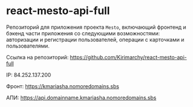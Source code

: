 # react-mesto-api-full
Репозиторий для приложения проекта `Mesto`, включающий фронтенд и бэкенд части приложения со следующими возможностями: авторизации и регистрации пользователей, операции с карточками и пользователями.

Ссылка на репозиторий: https://github.com/Kirimarchy/react-mesto-api-full

IP: 84.252.137.200

Фронт: https://kmariasha.nomoredomains.sbs

АПИ: https://api.domainname.kmariasha.nomoredomains.sbs
